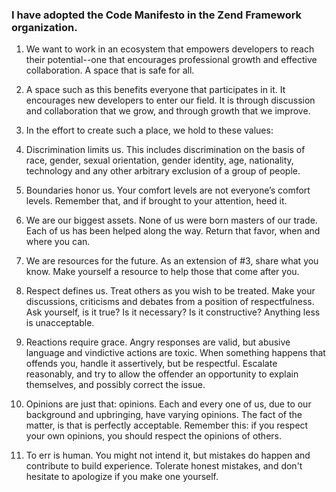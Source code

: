 ### I have adopted the Code Manifesto in the Zend Framework organization.

1. We want to work in an ecosystem that empowers developers to reach their potential--one that encourages professional growth and effective collaboration. A space that is safe for all.

2. A space such as this benefits everyone that participates in it. It encourages new developers to enter our field. It is through discussion and collaboration that we grow, and through growth that we improve.

3. In the effort to create such a place, we hold to these values:

4. Discrimination limits us. This includes discrimination on the basis of race, gender, sexual orientation, gender identity, age, nationality, technology and any other arbitrary exclusion of a group of people.

5. Boundaries honor us. Your comfort levels are not everyone’s comfort levels. Remember that, and if brought to your attention, heed it.

6. We are our biggest assets. None of us were born masters of our trade. Each of us has been helped along the way. Return that favor, when and where you can.

7. We are resources for the future. As an extension of #3, share what you know. Make yourself a resource to help those that come after you.

8. Respect defines us. Treat others as you wish to be treated. Make your discussions, criticisms and debates from a position of respectfulness. Ask yourself, is it true? Is it necessary? Is it constructive? Anything less is unacceptable.

9. Reactions require grace. Angry responses are valid, but abusive language and vindictive actions are toxic. When something happens that offends you, handle it assertively, but be respectful. Escalate reasonably, and try to allow the offender an opportunity to explain themselves, and possibly correct the issue.

10. Opinions are just that: opinions. Each and every one of us, due to our background and upbringing, have varying opinions. The fact of the matter, is that is perfectly acceptable. Remember this: if you respect your own opinions, you should respect the opinions of others.

11. To err is human. You might not intend it, but mistakes do happen and contribute to build experience. Tolerate honest mistakes, and don't hesitate to apologize if you make one yourself.
